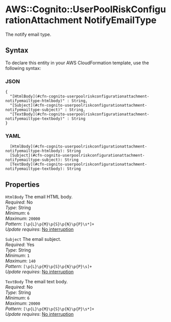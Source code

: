 # AWS::Cognito::UserPoolRiskConfigurationAttachment NotifyEmailType<a name="aws-properties-cognito-userpoolriskconfigurationattachment-notifyemailtype"></a>

The notify email type\.

## Syntax<a name="aws-properties-cognito-userpoolriskconfigurationattachment-notifyemailtype-syntax"></a>

To declare this entity in your AWS CloudFormation template, use the following syntax:

### JSON<a name="aws-properties-cognito-userpoolriskconfigurationattachment-notifyemailtype-syntax.json"></a>

```
{
  "[HtmlBody](#cfn-cognito-userpoolriskconfigurationattachment-notifyemailtype-htmlbody)" : String,
  "[Subject](#cfn-cognito-userpoolriskconfigurationattachment-notifyemailtype-subject)" : String,
  "[TextBody](#cfn-cognito-userpoolriskconfigurationattachment-notifyemailtype-textbody)" : String
}
```

### YAML<a name="aws-properties-cognito-userpoolriskconfigurationattachment-notifyemailtype-syntax.yaml"></a>

```
  [HtmlBody](#cfn-cognito-userpoolriskconfigurationattachment-notifyemailtype-htmlbody): String
  [Subject](#cfn-cognito-userpoolriskconfigurationattachment-notifyemailtype-subject): String
  [TextBody](#cfn-cognito-userpoolriskconfigurationattachment-notifyemailtype-textbody): String
```

## Properties<a name="aws-properties-cognito-userpoolriskconfigurationattachment-notifyemailtype-properties"></a>

`HtmlBody` <a name="cfn-cognito-userpoolriskconfigurationattachment-notifyemailtype-htmlbody"></a>
The email HTML body\.  
_Required_: No  
_Type_: String  
_Minimum_: `6`  
_Maximum_: `20000`  
_Pattern_: `[\p{L}\p{M}\p{S}\p{N}\p{P}\s*]+`  
_Update requires_: [No interruption](https://docs.aws.amazon.com/AWSCloudFormation/latest/UserGuide/using-cfn-updating-stacks-update-behaviors.html#update-no-interrupt)

`Subject` <a name="cfn-cognito-userpoolriskconfigurationattachment-notifyemailtype-subject"></a>
The email subject\.  
_Required_: Yes  
_Type_: String  
_Minimum_: `1`  
_Maximum_: `140`  
_Pattern_: `[\p{L}\p{M}\p{S}\p{N}\p{P}\s]+`  
_Update requires_: [No interruption](https://docs.aws.amazon.com/AWSCloudFormation/latest/UserGuide/using-cfn-updating-stacks-update-behaviors.html#update-no-interrupt)

`TextBody` <a name="cfn-cognito-userpoolriskconfigurationattachment-notifyemailtype-textbody"></a>
The email text body\.  
_Required_: No  
_Type_: String  
_Minimum_: `6`  
_Maximum_: `20000`  
_Pattern_: `[\p{L}\p{M}\p{S}\p{N}\p{P}\s*]+`  
_Update requires_: [No interruption](https://docs.aws.amazon.com/AWSCloudFormation/latest/UserGuide/using-cfn-updating-stacks-update-behaviors.html#update-no-interrupt)
